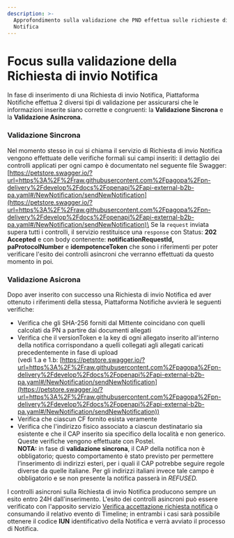 ```yaml
---
description: >-
  Approfondimento sulla validazione che PND effettua sulle richieste di  invio
  Notifica
---
```


# Focus sulla validazione della Richiesta di invio Notifica

In fase di inserimento di una Richiesta di invio Notifica, Piattaforma Notifiche effettua 2 diversi tipi di validazione per assicurarsi che le informazioni inserite siano corrette e congruenti: la **Validazione Sincrona** e la **Validazione Asincrona.**

### Validazione Sincrona

Nel momento stesso in cui si chiama il servizio di Richiesta di invio Notifica vengono effettuate delle verifiche formali sui campi inseriti: il dettaglio dei controlli applicati per ogni campo è documentato nel seguente file Swagger: [https://petstore.swagger.io/?url=https%3A%2F%2Fraw.githubusercontent.com%2Fpagopa%2Fpn-delivery%2Fdevelop%2Fdocs%2Fopenapi%2Fapi-external-b2b-pa.yaml#/NewNotification/sendNewNotification](https://petstore.swagger.io/?url=https%3A%2F%2Fraw.githubusercontent.com%2Fpagopa%2Fpn-delivery%2Fdevelop%2Fdocs%2Fopenapi%2Fapi-external-b2b-pa.yaml#/NewNotification/sendNewNotification)\
Se la `request` inviata supera tutti i controlli, il servizio restituisce una `response` con Status: **202 Accepted** e con body contenente: **notificationRequestId, paProtocolNumber** e **idempotenceToken** che sono i riferimenti per poter verificare l'esito dei controlli asincroni che verranno effettuati da questo momento in poi.

### Validazione Asicrona

Dopo aver inserito con successo una Richiesta di invio Notifica ed aver ottenuto i riferimenti della stessa, Piattaforma Notifiche avvierà le seguenti verifiche:

* Verifica che gli SHA-256 forniti dal Mittente coincidano con quelli calcolati da PN a partire dai documenti allegati
* Verifica che il versionToken e la key di ogni allegato inserito all'interno della notifica corrispondano a quelli collegati agli allegati caricati precedentemente in fase di upload \
  (vedi 1.a e 1.b: [https://petstore.swagger.io/?url=https%3A%2F%2Fraw.githubusercontent.com%2Fpagopa%2Fpn-delivery%2Fdevelop%2Fdocs%2Fopenapi%2Fapi-external-b2b-pa.yaml#/NewNotification/sendNewNotification](https://petstore.swagger.io/?url=https%3A%2F%2Fraw.githubusercontent.com%2Fpagopa%2Fpn-delivery%2Fdevelop%2Fdocs%2Fopenapi%2Fapi-external-b2b-pa.yaml#/NewNotification/sendNewNotification))
* Verifica che ciascun CF fornito esista veramente
* Verifica che l'indirizzo fisico associato a ciascun destinatario sia esistente e che il CAP inserito sia specifico della località e non generico. Queste verifiche vengono effettuate con Postel. \
  **NOTA:** in fase di **validazione sincrona**, il CAP della notifica non è obbligatorio; questo comportamento è stato previsto per permettere l’inserimento di indirizzi esteri, per i quali il CAP potrebbe seguire regole diverse da quelle italiane. Per gli indirizzi italiani invece tale campo è obbligatorio e se non presente la notifica passerà in _REFUSED._

I controlli asincroni sulla Richiesta di invio Notifica producono sempre un esito entro 24H dall'inserimento. L'esito dei controlli asincroni può essere verificato con l'apposito servizio [Verifica accettazione richiesta notifica](https://petstore.swagger.io/?url=https%3A%2F%2Fraw.githubusercontent.com%2Fpagopa%2Fpn-delivery%2Fdevelop%2Fdocs%2Fopenapi%2Fapi-external-b2b-pa.yaml#/SenderReadB2B/retrieveNotificationRequestStatus) o consumando il relativo evento di Timeline; in entrambi i casi sarà possibile ottenere il codice **IUN** identificativo della Notifica e verrà avviato il processo di Notifica.
